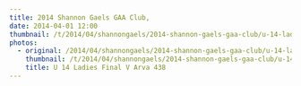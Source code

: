 ```yaml
---
title: 2014 Shannon Gaels GAA Club,
date: 2014-04-01 12:00
thumbnail: /t/2014/04/shannongaels/2014-shannon-gaels-gaa-club/u-14-ladies-final-v-arva-438.jpg
photos:
  - original: /2014/04/shannongaels/2014-shannon-gaels-gaa-club/u-14-ladies-final-v-arva-438.jpg
    thumbnail: /t/2014/04/shannongaels/2014-shannon-gaels-gaa-club/u-14-ladies-final-v-arva-438.jpg
    title: U 14 Ladies Final V Arva 438
---
```

